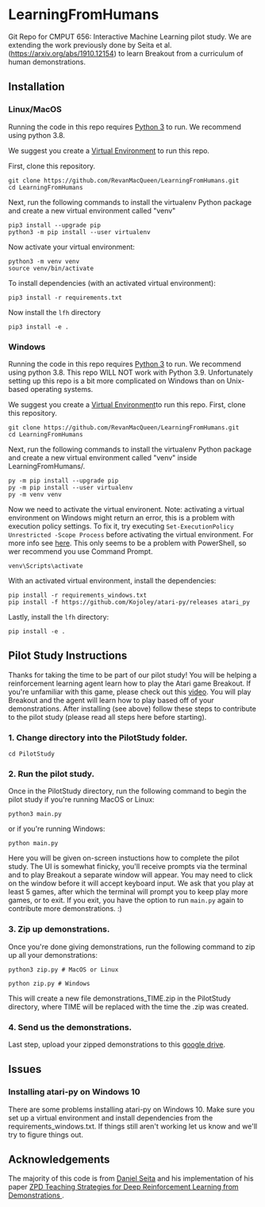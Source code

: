 # LearningFromHumans
Git Repo for CMPUT 656: Interactive Machine Learning pilot study. We are extending the work previously done by Seita et al. (https://arxiv.org/abs/1910.12154) to learn Breakout from a curriculum of human demonstrations.

## Installation

### Linux/MacOS
Running the code in this repo requires [Python 3](https://www.python.org/downloads/) to run. We recommend using python 3.8. 

We suggest you create a [Virtual Environment](https://packaging.python.org/guides/installing-using-pip-and-virtual-environments/)
to run this repo.

First, clone this repository.
```
git clone https://github.com/RevanMacQueen/LearningFromHumans.git
cd LearningFromHumans
```

Next, run the following commands to install the virtualenv Python package and create a new virtual environment called "venv" 
```
pip3 install --upgrade pip
python3 -m pip install --user virtualenv
```

Now activate your virtual environment:
```
python3 -m venv venv
source venv/bin/activate
```

To install dependencies (with an activated virtual environment):
```
pip3 install -r requirements.txt
```
Now install the `lfh` directory
```
pip3 install -e .
```

### Windows
Running the code in this repo requires [Python 3](https://www.python.org/downloads/) to run. We recommend using python 3.8. This repo WILL NOT work with Python 3.9. Unfortunately setting up this repo is a bit more complicated on Windows than on Unix-based operating systems. 

We suggest you create a [Virtual Environment](https://packaging.python.org/guides/installing-using-pip-and-virtual-environments/)to run this repo.
First, clone this repository.
```
git clone https://github.com/RevanMacQueen/LearningFromHumans.git
cd LearningFromHumans
```

Next, run the following commands to install the virtualenv Python package and create a new virtual environment called "venv" inside LearningFromHumans/.
```
py -m pip install --upgrade pip
py -m pip install --user virtualenv
py -m venv venv
```

Now we need to activate the virtual environent.  Note: activating a virtual environment on Windows might return an error, this is a problem with execution policy settings. To fix it, try executing `Set-ExecutionPolicy Unrestricted -Scope Process` before activating the virtual environment. For more info see [here](https://stackoverflow.com/questions/18713086/virtualenv-wont-activate-on-windows/30413393). This only seems to be a problem with PowerShell, so wer recommend you use Command Prompt.

```
venv\Scripts\activate
```

With an activated virtual environment, install the dependencies:
```
pip install -r requirements_windows.txt
pip install -f https://github.com/Kojoley/atari-py/releases atari_py 
```
Lastly, install the `lfh` directory:
```
pip install -e .
```

## Pilot Study Instructions

Thanks for taking the time to be part of our pilot study! You will be helping a reinforcement learning agent learn how to play the Atari game Breakout. If you're unfamiliar with this game, please check out this [video](https://www.youtube.com/watch?v=V1eYniJ0Rnk). You will play Breakout and the agent will learn how to play based off of your demonstrations. After installing (see above) follow these steps to contribute to the pilot study (please read all steps here before starting).

### 1. Change directory into the PilotStudy folder.

```cd PilotStudy```

### 2. Run the pilot study.

Once in the PilotStudy directory, run the following command to begin the pilot study if you're running MacOS or Linux: 
```
python3 main.py
```

or if you're running Windows:
```
python main.py
```

Here you will be given on-screen instuctions how to complete the pilot study. The UI is somewhat finicky, you'll receive prompts via the terminal and to play Breakout a separate window will appear. You may need to click on the window before it will accept keyboard input. We ask that you play at least 5 games, after which the terminal will prompt you to keep play more games, or to exit. If you exit, you have the option to run `main.py` again to contribute more demonstrations. :)  

### 3. Zip up demonstrations.

Once you're done giving demonstrations, run the following command to zip up all your demonstrations:
```
python3 zip.py # MacOS or Linux
```

```
python zip.py # Windows
```

This will create a new file demonstrations_TIME.zip in the PilotStudy directory,  where TIME will be replaced with the time the .zip was created. 

### 4. Send us the demonstrations.

Last step, upload your zipped demonstrations to this [google drive](https://drive.google.com/drive/folders/1ZvrUFTViP6u3XR2V1wuE_JLINQ7cqYlY?usp=sharing).


## Issues

### Installing atari-py on Windows 10
There are some problems installing atari-py on Windows 10. Make sure you set up a virtual environment and install dependencies from the requirements_windows.txt. If things still aren't working let us know and we'll try to figure things out.

## Acknowledgements
The majority of this code is from [Daniel Seita](https://people.eecs.berkeley.edu/~seita/) and his implementation
of his paper [ZPD Teaching Strategies for Deep Reinforcement Learning from Demonstrations
](https://arxiv.org/abs/1910.12154).

